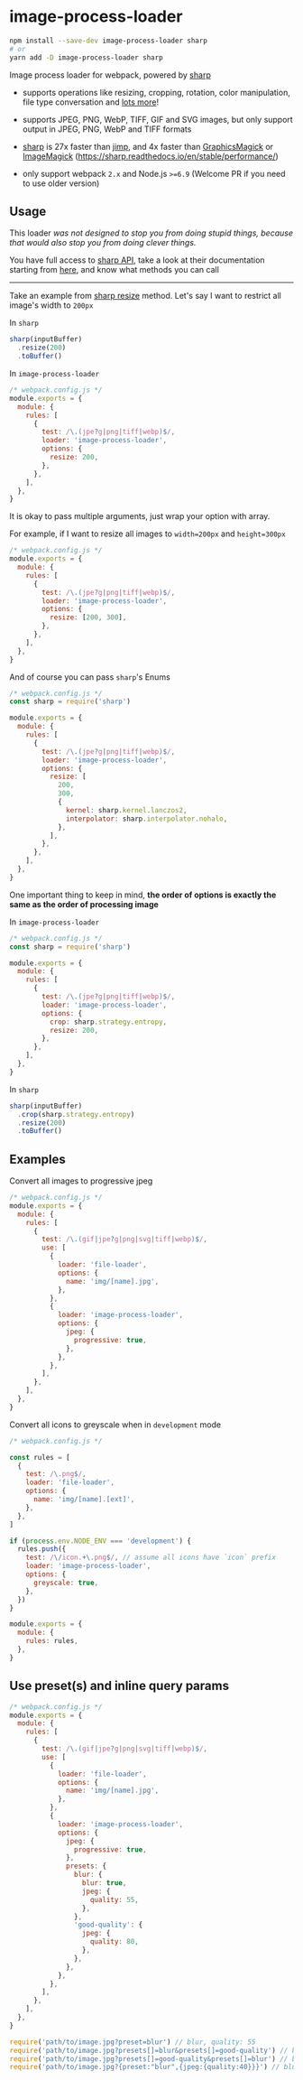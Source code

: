 # image-process-loader

```sh
npm install --save-dev image-process-loader sharp
# or
yarn add -D image-process-loader sharp
```

Image process loader for webpack, powered by [sharp](https://github.com/lovell/sharp)

- supports operations like resizing, cropping, rotation, color manipulation, file type conversation and [lots more](https://sharp.readthedocs.io/)!

- supports JPEG, PNG, WebP, TIFF, GIF and SVG images, but only support output in JPEG, PNG, WebP and TIFF formats

- [sharp](https://github.com/lovell/sharp) is 27x faster than [jimp](https://github.com/oliver-moran/jimp), and 4x faster than [GraphicsMagick](https://github.com/aheckmann/gm) or [ImageMagick](https://github.com/rsms/node-imagemagick) (https://sharp.readthedocs.io/en/stable/performance/)

- only support webpack `2.x` and Node.js `>=6.9` (Welcome PR if you need to use older version)

## Usage

This loader _was not designed to stop you from doing stupid things, because that would also stop you from doing clever things._

You have full access to [sharp API](https://sharp.readthedocs.io/), take a look at their documentation starting from [here](https://sharp.readthedocs.io/en/stable/api-output/#table-of-contents), and know what methods you can call

---

Take an example from [sharp resize](https://sharp.readthedocs.io/en/stable/api-resize/#resize) method. Let's say I want to restrict all image's width to `200px`

In `sharp`

```js
sharp(inputBuffer)
  .resize(200)
  .toBuffer()
```

In `image-process-loader`

```js
/* webpack.config.js */
module.exports = {
  module: {
    rules: [
      {
        test: /\.(jpe?g|png|tiff|webp)$/,
        loader: 'image-process-loader',
        options: {
          resize: 200,
        },
      },
    ],
  },
}
```

It is okay to pass multiple arguments, just wrap your option with array.

For example, if I want to resize all images to `width=200px` and `height=300px`

```js
/* webpack.config.js */
module.exports = {
  module: {
    rules: [
      {
        test: /\.(jpe?g|png|tiff|webp)$/,
        loader: 'image-process-loader',
        options: {
          resize: [200, 300],
        },
      },
    ],
  },
}
```

And of course you can pass `sharp`'s Enums

```js
/* webpack.config.js */
const sharp = require('sharp')

module.exports = {
  module: {
    rules: [
      {
        test: /\.(jpe?g|png|tiff|webp)$/,
        loader: 'image-process-loader',
        options: {
          resize: [
            200,
            300,
            {
              kernel: sharp.kernel.lanczos2,
              interpolator: sharp.interpolator.nohalo,
            },
          ],
        },
      },
    ],
  },
}
```

One important thing to keep in mind, **the order of options is exactly the same as the order of processing image**

In `image-process-loader`

```js
/* webpack.config.js */
const sharp = require('sharp')

module.exports = {
  module: {
    rules: [
      {
        test: /\.(jpe?g|png|tiff|webp)$/,
        loader: 'image-process-loader',
        options: {
          crop: sharp.strategy.entropy,
          resize: 200,
        },
      },
    ],
  },
}
```

In `sharp`

```js
sharp(inputBuffer)
  .crop(sharp.strategy.entropy)
  .resize(200)
  .toBuffer()
```

## Examples

Convert all images to progressive jpeg

```js
/* webpack.config.js */
module.exports = {
  module: {
    rules: [
      {
        test: /\.(gif|jpe?g|png|svg|tiff|webp)$/,
        use: [
          {
            loader: 'file-loader',
            options: {
              name: 'img/[name].jpg',
            },
          },
          {
            loader: 'image-process-loader',
            options: {
              jpeg: {
                progressive: true,
              },
            },
          },
        ],
      },
    ],
  },
}
```

Convert all icons to greyscale when in `development` mode

```js
/* webpack.config.js */

const rules = [
  {
    test: /\.png$/,
    loader: 'file-loader',
    options: {
      name: 'img/[name].[ext]',
    },
  },
]

if (process.env.NODE_ENV === 'development') {
  rules.push({
    test: /\/icon.+\.png$/, // assume all icons have `icon` prefix
    loader: 'image-process-loader',
    options: {
      greyscale: true,
    },
  })
}

module.exports = {
  module: {
    rules: rules,
  },
}
```

## Use preset(s) and inline query params

```js
/* webpack.config.js */
module.exports = {
  module: {
    rules: [
      {
        test: /\.(gif|jpe?g|png|svg|tiff|webp)$/,
        use: [
          {
            loader: 'file-loader',
            options: {
              name: 'img/[name].jpg',
            },
          },
          {
            loader: 'image-process-loader',
            options: {
              jpeg: {
                progressive: true,
              },
              presets: {
                blur: {
                  blur: true,
                  jpeg: {
                    quality: 55,
                  },
                },
                'good-quality': {
                  jpeg: {
                    quality: 80,
                  },
                },
              },
            },
          },
        ],
      },
    ],
  },
}
```

```js
require('path/to/image.jpg?preset=blur') // blur, quality: 55
require('path/to/image.jpg?presets[]=blur&presets[]=good-quality') // blur, quality: 80; presets order matter
require('path/to/image.jpg?presets[]=good-quality&presets[]=blur') // blur, quality: 55; presets order matter
require('path/to/image.jpg?{preset:"blur",{jpeg:{quality:40}}}') // blur, quality: 40
```
